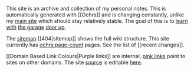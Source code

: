 This site is an archive and collection of my personal notes.  This is automatically generated with [[Ochrs]] and is changing constantly, unlike my [main site](https://zachmanson.com) which should stay relatively stable.  The goal of this is to [learn](https://notes.andymatuschak.org/Work_with_the_garage_door_up) [with](https://www.swyx.io/learn-in-public) [the garage](https://notes.nicolevanderhoeven.com/Learning+in+public) [door up](https://notes.nicolevanderhoeven.com/Working+with+the+garage+door+up).

The [sitemap](/404.html) [[404|sitemap]] shows the full wiki structure. This site currently has <ochrs:page-count> pages. See the list of [[recent changes]].

[[Domain Based Link Colours|Purple links]] are internal, [pink links](https://en.wikipedia.org/wiki/Magic_(programming)) point to sites on other domains.  The site [source](https://github.com/pavo-etc/notes) is editable [here](https://github.dev/pavo-etc/notes/).



